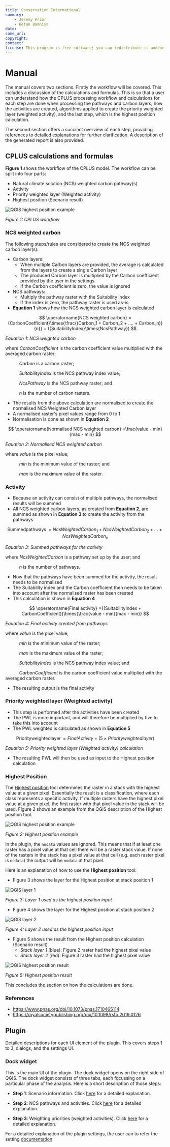 ```yaml
---
title: Conservation International
summary:
    - Jeremy Prior
    - Ketan Bamniya
date:
some_url:
copyright:
contact:
license: This program is free software; you can redistribute it and/or modify it under the terms of the GNU Affero General Public License as published by the Free Software Foundation; either version 3 of the License, or (at your option) any later version.
---
```


# Manual

The manual covers two sections. Firstly the workflow will be covered. This includes a discussion of the calculations
and formulas. This is so that a user can understand how the CPLUS processing workflow and calculations for each step are
done when processing the pathways and carbon layers, how the activities are created, algorithms applied to
create the priority weighted layer (weighted activity), and the last step, which is the highest position calculation.

The second section offers a succinct overview of each step, providing references to detailed explanations for further clarification. A description of the generated report is also provided.

## CPLUS calculations and formulas

**Figure 1** shows the workflow of the CPLUS model. The workflow can be split into four parts:

- Natural climate solution (NCS) weighted carbon pathway(s)
- Activity
- Priority weighted layer (Weighted activity)
- Highest position (Scenario result)

![QGIS highest position example](img/cplus-workflow.png)

*Figure 1: CPLUS workflow*

### NCS weighted carbon

The following steps/rules are considered to create the NCS weighted carbon layer(s):

- Carbon layers:
    - When multiple Carbon layers are provided, the average is calculated from the layers to create a single Carbon layer
    - The produced Carbon layer is multiplied by the Carbon coefficient provided by the user in the settings
    - If the Carbon coefficient is zero, the value is ignored
- NCS pathways:
    - Multiply the pathway raster with the Suitability index
    - If the index is zero, the pathway raster is used as-is
- **Equation 1** shows how the NCS weighted carbon layer is calculated

$$
\operatorname{NCS weighted carbon} ={CarbonCoefficient}\times{\frac{(Carbon_1 + Carbon_2 + .... + Carbon_n)}{n}} + ({SuitabilityIndex}\times{NcsPathway})
$$

*Equation 1: NCS weighted carbon* 

where *CarbonCoefficient* is the carbon coefficient value multiplied with the averaged carbon raster;

&emsp;&emsp;&nbsp;&nbsp;&nbsp; *Carbon* is a carbon raster;

&emsp;&emsp;&nbsp;&nbsp;&nbsp; *SuitabilityIndex* is the NCS pathway index value;

&emsp;&emsp;&nbsp;&nbsp;&nbsp; *NcsPathway* is the NCS pathway raster; and

&emsp;&emsp;&nbsp;&nbsp;&nbsp; *n* is the number of carbon rasters.

- The results from the above calculation are normalised to create the normalised NCS Weighted Carbon layer
- A normalised raster's pixel values range from 0 to 1
- Normalisation is done as shown in **Equation 2**

$$
\operatorname{Normalised NCS weighted carbon} =\frac{value - min}{max - min}
$$

*Equation 2: Normalised NCS weighted carbon*

where *value* is the pixel value;

&emsp;&emsp;&nbsp;&nbsp;&nbsp; *min* is the minimum value of the raster; and

&emsp;&emsp;&nbsp;&nbsp;&nbsp; *max* is the maximum value of the raster.

### Activity

- Because an activity can consist of multiple pathways, the normalised results will be summed
- All NCS weighted carbon layers, as created from **Equation 2**, are summed as shown in **Equation 3** to
create the activity from the pathways

$$
\operatorname{Summed pathways} = NcsWeightedCarbon_1 + NcsWeightedCarbon_2 + ... + NcsWeightedCarbon_n
$$

*Equation 3: Summed pathways for the activity*

where *NcsWeightedCarbon* is a pathway set up by the user; and

&emsp;&emsp;&nbsp;&nbsp;&nbsp; *n* is the number of pathways.

- Now that the pathways have been summed for the activity, the result needs to be normalised
- The Suitability index and the Carbon coefficient then needs to be taken into account after the normalised raster has been created
- This calculation is shown in **Equation 4**

$$
\operatorname{Final activity} ={(SuitabilityIndex + CarbonCoefficient)}\times{\frac{value - min}{max - min}}
$$

*Equation 4: Final activity created from pathways*

where *value* is the pixel value;

&emsp;&emsp;&nbsp;&nbsp;&nbsp; *min* is the minimum value of the raster;

&emsp;&emsp;&nbsp;&nbsp;&nbsp; *max* is the maximum value of the raster;

&emsp;&emsp;&nbsp;&nbsp;&nbsp; *SuitabilityIndex* is the NCS pathway index value; and

&emsp;&emsp;&nbsp;&nbsp;&nbsp; *CarbonCoefficient* is the carbon coefficient value multiplied with the averaged carbon raster.

- The resulting output is the final activity

### Priority weighted layer (Weighted activity)

- This step is performed after the activities have been created
- The PWL is more important, and will therefore be multiplied by five to take this into account
- The PWL weighted is calculated as shown in **Equation 5**

$$
\operatorname{Priority weighted layer} ={FinalActivity} + ({5}\times{Priority weighted layer})
$$

*Equation 5: Priority weighted layer (Weighted activity) calculation*

- The resulting PWL will then be used as input to the Highest position calculation

### Highest Position

The <a href="https://docs.qgis.org/3.28/en/docs/user_manual/processing_algs/qgis/rasteranalysis.html#qgishighestpositioninrasterstack">Highest position</a>
tool determines the raster in a stack with the highest value at a given pixel. Essentially the result
is a classification, where each class represents a specific activity. If multiple rasters have the highest
pixel value at a given pixel, the first raster with that pixel value in the stack will be used.
Figure 2 shows an example from the QGIS description of the Highest position tool.

![QGIS highest position example](img/qgis-highest-position-example.png)

*Figure 2: Highest position example*

In the plugin, the `nodata` values are ignored. This means that if at least one raster has a pixel value
at that cell there will be a raster stack value. If none of the rasters in the stack has a pixel value
at that cell (e.g. each raster pixel is `nodata`) the output will be `nodata` at that pixel.

Here is an explanation of how to use the **Highest position** tool:

- Figure 3 shows the layer for the Highest position at stack position 1

![QGIS layer 1](img/qgis-hp-stack-layer-1.png)

*Figure 3: Layer 1 used as the highest position input*

- Figure 4 shows the layer for the Highest position at stack position 2

![QGIS layer 2](img/qgis-hp-stack-layer-2.png)

*Figure 4: Layer 2 used as the highest position input*

- Figure 5 shows the result from the Highest position calculation (Scenario result)
    - *Stack layer 1* (blue): Figure 2 raster had the highest pixel value
    - *Stack layer 2* (red): Figure 3 raster had the highest pixel value

![QGIS highest position result](img/qgis-hp-result.png)

*Figure 5: Highest position result*

This concludes the section on how the calculations are done.

### References

- https://www.pnas.org/doi/10.1073/pnas.1710465114
- https://royalsocietypublishing.org/doi/10.1098/rstb.2019.0126

## Plugin

Detailed descriptions for each UI element of the plugin. This covers steps 1 to 3, dialogs,
and the settings UI.

### Dock widget

This is the main UI of the plugin. The dock widget opens on the right side of QGIS.
The dock widget consists of three tabs, each focussing on a particular phase of the analysis.
Here is a short description of those steps:

- **Step 1**: Scenario information. Click [here](step-1.md) for a detailed explanation.

- **Step 2**: NCS pathways and activities. Click [here](step-2.md) for a detailed explanation.

- **Step 3**: Weighting priorities (weighted activities). Click [here](step-3.md) for a detailed explanation.

For a detailed explanation of the plugin settings, the user can to refer the setting [documentation](settings.md)
